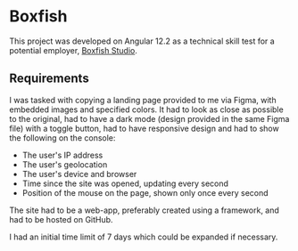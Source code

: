 # Boxfish

This project was developed on Angular 12.2 as a technical skill test for a potential employer, [Boxfish Studio](https://boxfish.studio/).

## Requirements

I was tasked with copying a landing page provided to me via Figma, with embedded images and specified colors. It had to look as close as possible to the original, had to have a dark mode (design provided in the same Figma file) with a toggle button, had to have responsive design and had to show the following on the console: 

- The user's IP address
- The user's geolocation
- The user's device and browser
- Time since the site was opened, updating every second 
- Position of the mouse on the page, shown only once every second 

The site had to be a web-app, preferably created using a framework, and had to be hosted on GitHub.

I had an initial time limit of 7 days which could be expanded if necessary.


